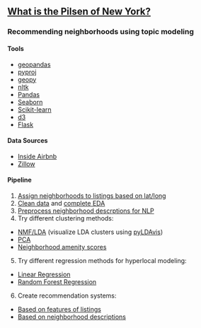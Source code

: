 ## [What is the Pilsen of New York?](https://github.com/emw1687/metis_projects/blob/master/05_kojak/Presentation.pdf)
### Recommending neighborhoods using topic modeling

#### Tools
* [geopandas](http://geopandas.org/)
* [pyproj](https://pypi.python.org/pypi/pyproj?)
* [geopy](https://github.com/geopy/geopy)
* [nltk](http://www.nltk.org/)
* [Pandas](http://pandas.pydata.org/)
* [Seaborn](http://seaborn.pydata.org/index.html)
* [Scikit-learn](http://scikit-learn.org/stable/)
* [d3](https://d3js.org/)
* [Flask](http://flask.pocoo.org/)

#### Data Sources
* [Inside Airbnb](http://insideairbnb.com/get-the-data.html)
* [Zillow](https://www.zillow.com/howto/api/neighborhood-boundaries.htm)

#### Pipeline
1. [Assign neighborhoods to listings based on lat/long](https://github.com/emw1687/metis_projects/blob/master/05_kojak/notebooks/01_assign_neighborhoods.ipynb)
2. [Clean data](https://github.com/emw1687/metis_projects/blob/master/05_kojak/notebooks/02_cleaning.ipynb) and [complete EDA](https://github.com/emw1687/metis_projects/blob/master/05_kojak/notebooks/03_eda.ipynb)
3. [Preprocess neighborhood descrptions for NLP](https://github.com/emw1687/metis_projects/blob/master/05_kojak/notebooks/04_nlp_preprocessing.ipynb)
4. Try different clustering methods:
  * [NMF/LDA](https://github.com/emw1687/metis_projects/blob/master/05_kojak/notebooks/05a_nmf_lda.ipynb) (visualize LDA clusters using [pyLDAvis](https://github.com/emw1687/metis_projects/blob/master/05_kojak/notebooks/06_pyldavis.ipynb))
  * [PCA](https://github.com/emw1687/metis_projects/blob/master/05_kojak/notebooks/05b_pca_clustering.ipynb)
  * [Neighborhood amenity scores](https://github.com/emw1687/metis_projects/blob/master/05_kojak/notebooks/05c_scores.ipynb)
5. Try different regression methods for hyperlocal modeling:
  * [Linear Regression](https://github.com/emw1687/metis_projects/blob/master/05_kojak/notebooks/07a_linear_regression.ipynb)
  * [Random Forest Regression](https://github.com/emw1687/metis_projects/blob/master/05_kojak/notebooks/07b_random_forest_regression.ipynb)
6. Create recommendation systems:
  * [Based on features of listings](https://github.com/emw1687/metis_projects/blob/master/05_kojak/notebooks/08a_rec_system_features.ipynb)
  * [Based on neighborhood descriptions](https://github.com/emw1687/metis_projects/blob/master/05_kojak/notebooks/08b_rec_system_nlp.ipynb)
